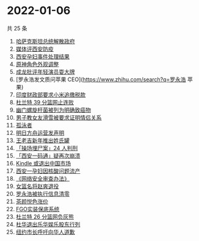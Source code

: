 # 2022-01-06

共 25 条

<!-- BEGIN -->
<!-- 最后更新时间 Thu Jan 06 2022 13:11:20 GMT+0800 (China Standard Time) -->

1. [哈萨克斯坦总统解散政府](https://www.zhihu.com/search?q=哈萨克斯坦)
1. [媒体评西安防疫](https://www.zhihu.com/search?q=西安疫情)
1. [西安孕妇事件处理结果](https://www.zhihu.com/search?q=西安孕妇)
1. [原神角色外观调整](https://www.zhihu.com/search?q=原神)
1. [成龙批评年轻演员耍大牌](https://www.zhihu.com/search?q=成龙批评年轻演员)
1. [罗永浩发文质问苹果 CEO](https://www.zhihu.com/search?q=罗永浩 苹果)
1. [印度财政部要求小米追缴税款](https://www.zhihu.com/search?q=小米)
1. [杜兰特 39 分篮网止连败](https://www.zhihu.com/search?q=篮网)
1. [幽门螺旋杆菌被列为明确致癌物](https://www.zhihu.com/search?q=幽门螺旋杆菌)
1. [男子教女友滑雪被要求证明情侣关系](https://www.zhihu.com/search?q=云佛山滑雪场)
1. [孤泳者](https://www.zhihu.com/search?q=孤泳者)
1. [明日方舟运营发声明](https://www.zhihu.com/search?q=明日方舟)
1. [王老吉新年推出姓氏罐](https://www.zhihu.com/search?q=王老吉)
1. [「操场埋尸案」24 人判刑](https://www.zhihu.com/search?q=操场埋尸案)
1. [「西安一码通」疑再次崩溃](https://www.zhihu.com/search?q=西安一码通)
1. [Kindle 或退出中国市场](https://www.zhihu.com/search?q=Kindle)
1. [西安一孕妇因核酸问题流产](https://www.zhihu.com/search?q=西安孕妇)
1. [《网络安全审查办法》](https://www.zhihu.com/search?q=网络安全审查办法)
1. [女篮名将赵爽退役](https://www.zhihu.com/search?q=赵爽)
1. [罗永浩被执行信息清零](https://www.zhihu.com/search?q=罗永浩)
1. [茶颜悦色涨价](https://www.zhihu.com/search?q=茶颜悦色)
1. [FGO实装保底系统](https://www.zhihu.com/search?q=fgo)
1. [杜兰特 26 分篮网负灰熊](https://www.zhihu.com/search?q=篮网)
1. [杜华退出乐华娱乐股东行列](https://www.zhihu.com/search?q=杜华)
1. [纽约市长呼吁向华人道歉](https://www.zhihu.com/search?q=纽约市长道歉)

<!-- END -->
